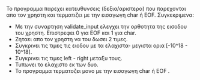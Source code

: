 Το προγραμμα παρεχει κατευθυνσεις (δεξια/αριστερα) που παρεχονται απο τον χρηστη και τερματιζει με την εισαγωγη char ή EOF.
Συγκεκριμενα:
- Με την συναρτηση validate_input ελεγχει την ορθοτητα της εισοδου του χρηστη. Επιστρεφει 0 για EOF και 1 για char.
- Ζηταει απο τον χρηστη να του δωσει 2 τιμες. 
- Συγκρινει τις τιμες τις ειοδου με τα ελαχιστα- μεγιστα ορια [-10^18 - 10^18].
- Συγκρινει τις τιμες left - right μεταξυ τους. 
- Τυπωνει το ελαχιστο εκ των δυο. 
- Το προγραμμα τερματοζει μονο με την εισαγωγη char ή EOF .
